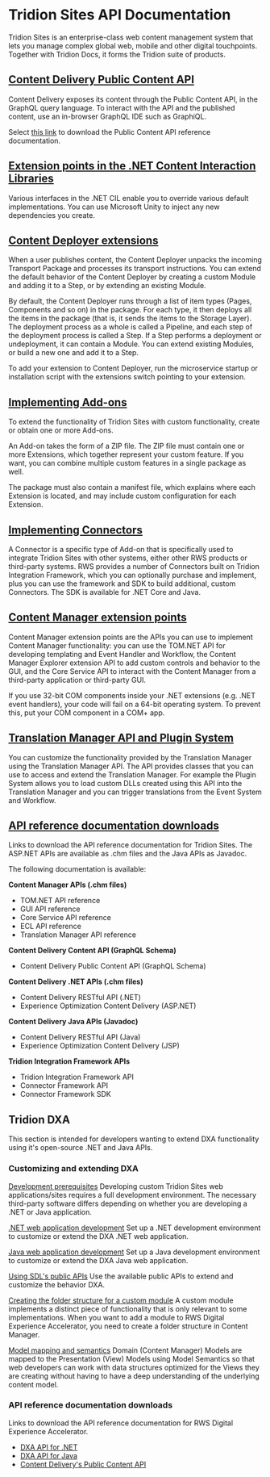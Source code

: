 # Tridion Sites API Documentation #
Tridion Sites is an enterprise-class web content management system that lets you manage complex global web, mobile and other digital touchpoints. Together with Tridion Docs, it forms the Tridion suite of products.

## [Content Delivery Public Content API](https://docs.rws.com/816112/805566/sdl-tridion-sites-9-5-main-documentation/content-delivery-------------public-content-api) ##
Content Delivery exposes its content through the Public Content API, in the GraphQL query language. To interact with the API and the published content, use an in-browser GraphQL IDE such as GraphiQL.

Select [this link](https://sdl.dist.sdlmedia.com/distributions/?o=C0699768-46D3-4815-8798-962E1B4F1DE1) to download the Public Content API reference documentation.

## [Extension points in the .NET Content Interaction Libraries](https://docs.rws.com/816112/631159/sdl-tridion-sites-9-5-main-documentation/extension-points-in-the--net-content-interaction-libraries) ##
Various interfaces in the .NET CIL enable you to override various default implementations. You can use Microsoft Unity to inject any new dependencies you create.

## [Content Deployer extensions](https://docs.rws.com/816112/695273/sdl-tridion-sites-9-5-main-documentation/content-deployer-extensions) ##
When a user publishes content, the Content Deployer unpacks the incoming Transport Package and processes its transport instructions. You can extend the default behavior of the Content Deployer by creating a custom Module and adding it to a Step, or by extending an existing Module.

By default, the Content Deployer runs through a list of item types (Pages, Components and so on) in the package. For each type, it then deploys all the items in the package (that is, it sends the items to the Storage Layer). The deployment process as a whole is called a Pipeline, and each step of the deployment process is called a Step. If a Step performs a deployment or undeployment, it can contain a Module. You can extend existing Modules, or build a new one and add it to a Step.

To add your extension to Content Deployer, run the microservice startup or installation script with the extensions switch pointing to your extension.

## [Implementing Add-ons](https://docs.rws.com/816112/771360/sdl-tridion-sites-9-5-main-documentation/implementing-add-ons) ##
To extend the functionality of Tridion Sites with custom functionality, create or obtain one or more Add-ons.

An Add-on takes the form of a ZIP file. The ZIP file must contain one or more Extensions, which together represent your custom feature. If you want, you can combine multiple custom features in a single package as well.

The package must also contain a manifest file, which explains where each Extension is located, and may include custom configuration for each Extension.

## [Implementing Connectors](https://docs.rws.com/816112/726096/sdl-tridion-sites-9-5-main-documentation/implementing-connectors) ##
A Connector is a specific type of Add-on that is specifically used to integrate Tridion Sites with other systems, either other RWS products or third-party systems. RWS provides a number of Connectors built on Tridion Integration Framework, which you can optionally purchase and implement, plus you can use the framework and SDK to build additional, custom Connectors. The SDK is available for .NET Core and Java.

## [Content Manager extension points](https://docs.rws.com/816112/480866/sdl-tridion-sites-9-5-main-documentation/content-manager-extension-points) ##
Content Manager extension points are the APIs you can use to implement Content Manager functionality: you can use the TOM.NET API for developing templating and Event Handler and Workflow, the Content Manager Explorer extension API to add custom controls and behavior to the GUI, and the Core Service API to interact with the Content Manager from a third-party application or third-party GUI.

If you use 32-bit COM components inside your .NET extensions (e.g. .NET event handlers), your code will fail on a 64-bit operating system. To prevent this, put your COM component in a COM+ app.

## [Translation Manager API and Plugin System](https://docs.rws.com/816112/690092/sdl-tridion-sites-9-5-main-documentation/translation-manager-api-and-plugin-system) ##
You can customize the functionality provided by the Translation Manager using the Translation Manager API. The API provides classes that you can use to access and extend the Translation Manager. For example the Plugin System allows you to load custom DLLs created using this API into the Translation Manager and you can trigger translations from the Event System and Workflow.

## [API reference documentation downloads](https://docs.rws.com/816112/811755/sdl-tridion-sites-9-5-main-documentation/api-reference-documentation-downloads) ##
Links to download the API reference documentation for Tridion Sites. The ASP.NET APIs are available as .chm files and the Java APIs as Javadoc.

The following documentation is available:

**Content Manager APIs (.chm files)**
- TOM.NET API reference
- GUI API reference
- Core Service API reference
- ECL API reference
- Translation Manager API reference


**Content Delivery Content API (GraphQL Schema)**
- Content Delivery Public Content API (GraphQL Schema)


**Content Delivery .NET APIs (.chm files)**
- Content Delivery RESTful API (.NET)
- Experience Optimization Content Delivery (ASP.NET)


**Content Delivery Java APIs (Javadoc)**
- Content Delivery RESTful API (Java)
- Experience Optimization Content Delivery (JSP)

**Tridion Integration Framework APIs**
- Tridion Integration Framework API
- Connector Framework API
- Connector Framework SDK

## Tridion DXA ##
This section is intended for developers wanting to extend DXA functionality using it's open-source .NET and Java APIs.

### Customizing and extending DXA ###
[Development prerequisites](https://docs.rws.com/784837/720093/sdl-digital-experience-accelerator-2-2/development-prerequisites)
Developing custom Tridion Sites web applications/sites requires a full development environment. The necessary third-party software differs depending on whether you are developing a .NET or Java application.

[.NET web application development](https://docs.rws.com/784837/682805/sdl-digital-experience-accelerator-2-2/-net-web-application-development)
Set up a .NET development environment to customize or extend the DXA .NET web application.

[Java web application development](https://docs.rws.com/784837/720545/sdl-digital-experience-accelerator-2-2/java-web-application-development)
Set up a Java development environment to customize or extend the DXA Java web application.

[Using SDL's public APIs](https://docs.rws.com/784837/679912/sdl-digital-experience-accelerator-2-2/using-sdl-s-public-apis)
Use the available public APIs to extend and customize the behavior DXA.

[Creating the folder structure for a custom module](https://docs.rws.com/784837/651695/sdl-digital-experience-accelerator-2-2/creating-the-folder-structure-for-a-custom-module)
A custom module implements a distinct piece of functionality that is only relevant to some implementations. When you want to add a module to RWS Digital Experience Accelerator, you need to create a folder structure in Content Manager.

[Model mapping and semantics](https://docs.rws.com/784837/695734/sdl-digital-experience-accelerator-2-2/model-mapping-and-semantics)
Domain (Content Manager) Models are mapped to the Presentation (View) Models using Model Semantics so that web developers can work with data structures optimized for the Views they are creating without having to have a deep understanding of the underlying content model.

### API reference documentation downloads ###
Links to download the API reference documentation for RWS Digital Experience Accelerator.
- [DXA API for .NET](https://docs.sdl.com/DXA/DotNET/2.2/APIDOC/)
- [DXA API for Java](https://docs.sdl.com/DXA/Java/2.2/APIDOC/)
- [Content Delivery's Public Content API](https://sdl.dist.sdlmedia.com/distributions/?o=630F7F0D-AF6C-4A9C-A1E7-B285FA52E75A)

